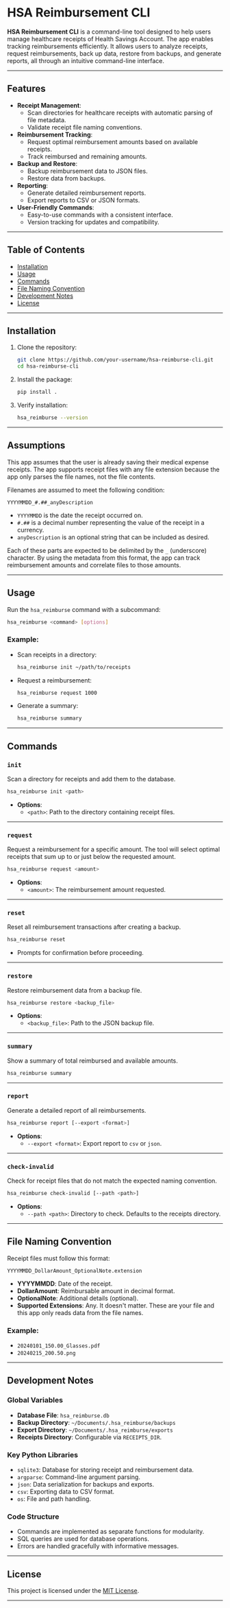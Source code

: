 
# HSA Reimbursement CLI

**HSA Reimbursement CLI** is a command-line tool designed to help users manage healthcare receipts of Health Savings Account. The app enables tracking reimbursements efficiently. It allows users to analyze receipts, request reimbursements, back up data, restore from backups, and generate reports, all through an intuitive command-line interface.

---

## Features

- **Receipt Management**:
  - Scan directories for healthcare receipts with automatic parsing of file metadata.
  - Validate receipt file naming conventions.
- **Reimbursement Tracking**:
  - Request optimal reimbursement amounts based on available receipts.
  - Track reimbursed and remaining amounts.
- **Backup and Restore**:
  - Backup reimbursement data to JSON files.
  - Restore data from backups.
- **Reporting**:
  - Generate detailed reimbursement reports.
  - Export reports to CSV or JSON formats.
- **User-Friendly Commands**:
  - Easy-to-use commands with a consistent interface.
  - Version tracking for updates and compatibility.

---

## Table of Contents

- [Installation](#installation)
- [Usage](#usage)
- [Commands](#commands)
- [File Naming Convention](#file-naming-convention)
- [Development Notes](#development-notes)
- [License](#license)

---

## Installation

1. Clone the repository:
   ```bash
   git clone https://github.com/your-username/hsa-reimburse-cli.git
   cd hsa-reimburse-cli
   ```

2. Install the package:
   ```bash
   pip install .
   ```

3. Verify installation:
   ```bash
   hsa_reimburse --version
   ```

---

## Assumptions

This app assumes that the user is already saving their medical expense receipts. The app supports receipt files with any file extension because the app only parses the file names, not the file contents.

Filenames are assumed to meet the following condition:

`YYYYMMDD_#.##_anyDescription`

- `YYYYMMDD` is the date the receipt occurred on.
- `#.##` is a decimal number representing the value of the receipt in a currency.
- `anyDescription` is an optional string that can be included as desired.

Each of these parts are expected to be delimited by the `_` (underscore) character. By using the metadata from this format, the app can track reimbursement amounts and correlate files to those amounts.

---

## Usage

Run the `hsa_reimburse` command with a subcommand:

```bash
hsa_reimburse <command> [options]
```

### Example:
- Scan receipts in a directory:
  ```bash
  hsa_reimburse init ~/path/to/receipts
  ```

- Request a reimbursement:
  ```bash
  hsa_reimburse request 1000
  ```

- Generate a summary:
  ```bash
  hsa_reimburse summary
  ```

---

## Commands

### `init`
Scan a directory for receipts and add them to the database.

```bash
hsa_reimburse init <path>
```

- **Options**:
  - `<path>`: Path to the directory containing receipt files.

---

### `request`
Request a reimbursement for a specific amount. The tool will select optimal receipts that sum up to or just below the requested amount.

```bash
hsa_reimburse request <amount>
```

- **Options**:
  - `<amount>`: The reimbursement amount requested.

---

### `reset`
Reset all reimbursement transactions after creating a backup.

```bash
hsa_reimburse reset
```

- Prompts for confirmation before proceeding.

---

### `restore`
Restore reimbursement data from a backup file.

```bash
hsa_reimburse restore <backup_file>
```

- **Options**:
  - `<backup_file>`: Path to the JSON backup file.

---

### `summary`
Show a summary of total reimbursed and available amounts.

```bash
hsa_reimburse summary
```

---

### `report`
Generate a detailed report of all reimbursements.

```bash
hsa_reimburse report [--export <format>]
```

- **Options**:
  - `--export <format>`: Export report to `csv` or `json`.

---

### `check-invalid`
Check for receipt files that do not match the expected naming convention.

```bash
hsa_reimburse check-invalid [--path <path>]
```

- **Options**:
  - `--path <path>`: Directory to check. Defaults to the receipts directory.

---

## File Naming Convention

Receipt files must follow this format:

```plaintext
YYYYMMDD_DollarAmount_OptionalNote.extension
```

- **YYYYMMDD**: Date of the receipt.
- **DollarAmount**: Reimbursable amount in decimal format.
- **OptionalNote**: Additional details (optional).
- **Supported Extensions**: Any. It doesn't matter. These are your file and this app only reads data from the file names.

### Example:
- `20240101_150.00_Glasses.pdf`
- `20240215_200.50.png`

---

## Development Notes

### Global Variables
- **Database File**: `hsa_reimburse.db`
- **Backup Directory**: `~/Documents/.hsa_reimburse/backups`
- **Export Directory**: `~/Documents/.hsa_reimburse/exports`
- **Receipts Directory**: Configurable via `RECEIPTS_DIR`.

### Key Python Libraries
- `sqlite3`: Database for storing receipt and reimbursement data.
- `argparse`: Command-line argument parsing.
- `json`: Data serialization for backups and exports.
- `csv`: Exporting data to CSV format.
- `os`: File and path handling.

### Code Structure
- Commands are implemented as separate functions for modularity.
- SQL queries are used for database operations.
- Errors are handled gracefully with informative messages.

---

## License

This project is licensed under the [MIT License](LICENSE).

---
